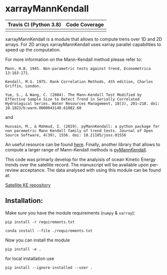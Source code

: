 # xarrayMannKendall

| Travis CI (Python 3.8) | Code Coverage |
|:----------------------:|:-------------:|
|  |  |

xarrayMannKendall is a module that allows to compute trens over 1D and 2D arrays.
For 2D arrays xarrayMannKendall uses xarray parallel capabilities to speed up the computation. 

For more information on the Mann-Kendall method please refer to:

```
Mann, H.B. 1945. Non-parametric tests against trend, Econometrica 13:163-171.
```

```
Kendall, M.G. 1975. Rank Correlation Methods, 4th edition, Charles Griffin, London.
```

```
Yue, S., & Wang, C. (2004). The Mann-Kendall Test Modified by Effective Sample Size to Detect Trend in Serially Correlated Hydrological Series. Water Resources Management, 18(3), 201–218. doi: 10.1023/b:warm.0000043140.61082.60
```
and
```
Hussain, M., & Mahmud, I. (2019). pyMannKendall: a python package for non parametric Mann Kendall family of trend tests. Journal of Open Source Software, 4(39), 1556. doi: 10.21105/joss.01556
```

An useful resource can be found [here](https://vsp.pnnl.gov/help/vsample/Design_Trend_Mann_Kendall.htm). Finally, another library that allows to compute a larger range of Mann-Kendall methods is [pyMannKendall](https://github.com/mmhs013/pyMannKendall).

This code was primarly develop for the analyisis of ocean Kinetic Energy trends 
over the satellite record. The manuscript will be available upon per-review acceptance. 
The data analysed with using this module can be found at:

[Satellite KE repository]()

## Installation:

Make sure you have the module requirements (`numpy` & `xarray`):

```
pip install -r requirements.txt 
```

```
conda install --file ./requirements.txt
```

Now you can install the module

```
pip install -e .
```
for local installation use 
```
pip install --ignore-installed --user .
```
